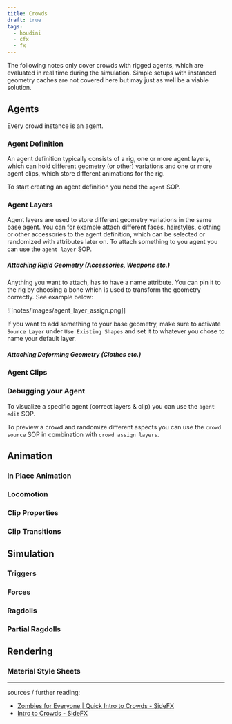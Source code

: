 ```yaml
---
title: Crowds
draft: true
tags:
  - houdini
  - cfx
  - fx
---
```

The following notes only cover crowds with rigged agents, which are evaluated in real time during the simulation. Simple setups with instanced geometry caches are not covered here but may just as well be a viable solution.

## Agents

Every crowd instance is an agent.

### Agent Definition

An agent definition typically consists of a rig, one or more agent layers, which can hold different geometry (or other) variations and one or more agent clips, which store different animations for the rig.

To start creating an agent definition you need the `agent` SOP.

### Agent Layers

Agent layers are used to store different geometry variations in the same base agent. You can for example attach different faces, hairstyles, clothing or other accessories to the agent definition, which can be selected or randomized with attributes later on. To attach something to you agent you can use the `agent layer` SOP.

##### Attaching Rigid Geometry (Accessories, Weapons etc.)

Anything you want to attach, has to have a name attribute. You can pin it to the rig by choosing a bone which is used to transform the geometry correctly. See example below:

![[notes/images/agent_layer_assign.png]]

If you want to add something to your base geometry, make sure to activate `Source Layer` under `Use Existing Shapes` and set it to whatever you chose to name your default layer.

##### Attaching Deforming Geometry (Clothes etc.)



### Agent Clips


### Debugging your Agent

To visualize a specific agent (correct layers & clip) you can use the `agent edit` SOP. 

To preview a crowd and randomize different aspects you can use the `crowd source` SOP in combination with `crowd assign layers`.

## Animation

### In Place Animation

### Locomotion

### Clip Properties

### Clip Transitions


## Simulation

### Triggers

### Forces

### Ragdolls

### Partial Ragdolls


## Rendering

### Material Style Sheets

---

sources / further reading:
- [Zombies for Everyone | Quick Intro to Crowds - SideFX](https://www.sidefx.com/tutorials/zombies-for-everyone-quick-intro-to-crowds/)
- [Intro to Crowds - SideFX](https://www.sidefx.com/tutorials/intro-to-crowds/)

